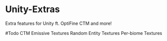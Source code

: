 # Unity-Extras
Extra features for Unity ft. OptiFine CTM and more!

#Todo
CTM
Emissive Textures
Random Entity Textures
Per-biome Textures
